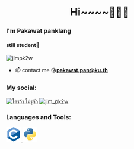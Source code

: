 <h1 align="center">Hi~~~~🌙💫🌟</h1>
<h3 align="left"> I'm Pakawat panklang</h3>
<h4 align="left">still student🐤</h3>

<p align="left"> <img src="https://komarev.com/ghpvc/?username=jimpk2w&label=Profile%20views&color=0e75b6&style=flat" alt="jimpk2w" /> </p>

- 📫 contact me 😘**pakawat.pan@ku.th**

<h3 align="left">My social:</h3>
<p align="left">
<a href="https://fb.com/ใครว้า ไม่รุจัก" target="blank"><img align="center" src="https://raw.githubusercontent.com/rahuldkjain/github-profile-readme-generator/master/src/images/icons/Social/facebook.svg" alt="ใครว้า ไม่รุจัก" height="30" width="40" /></a>
<a href="https://instagram.com/jim_pk2w" target="blank"><img align="center" src="https://raw.githubusercontent.com/rahuldkjain/github-profile-readme-generator/master/src/images/icons/Social/instagram.svg" alt="jim_pk2w" height="30" width="40" /></a>
</p>

<h3 align="left">Languages and Tools:</h3>
<p align="left"> <a href="https://www.cprogramming.com/" target="_blank" rel="noreferrer"> <img src="https://raw.githubusercontent.com/devicons/devicon/master/icons/c/c-original.svg" alt="c" width="40" height="40"/> </a> <a href="https://www.python.org" target="_blank" rel="noreferrer"> <img src="https://raw.githubusercontent.com/devicons/devicon/master/icons/python/python-original.svg" alt="python" width="40" height="40"/> </a> </p>
